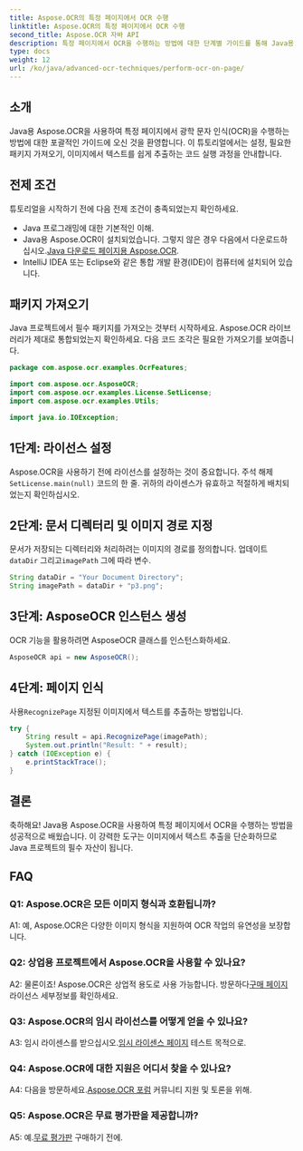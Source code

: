 ```yaml
---
title: Aspose.OCR의 특정 페이지에서 OCR 수행
linktitle: Aspose.OCR의 특정 페이지에서 OCR 수행
second_title: Aspose.OCR 자바 API
description: 특정 페이지에서 OCR을 수행하는 방법에 대한 단계별 가이드를 통해 Java용 Aspose.OCR의 강력한 기능을 활용하세요. 이미지에서 쉽게 텍스트를 추출하고 Java 프로젝트를 향상하세요.
type: docs
weight: 12
url: /ko/java/advanced-ocr-techniques/perform-ocr-on-page/
---
```

## 소개

Java용 Aspose.OCR을 사용하여 특정 페이지에서 광학 문자 인식(OCR)을 수행하는 방법에 대한 포괄적인 가이드에 오신 것을 환영합니다. 이 튜토리얼에서는 설정, 필요한 패키지 가져오기, 이미지에서 텍스트를 쉽게 추출하는 코드 실행 과정을 안내합니다.

## 전제 조건

튜토리얼을 시작하기 전에 다음 전제 조건이 충족되었는지 확인하세요.

- Java 프로그래밍에 대한 기본적인 이해.
-  Java용 Aspose.OCR이 설치되었습니다. 그렇지 않은 경우 다음에서 다운로드하십시오.[Java 다운로드 페이지용 Aspose.OCR](https://releases.aspose.com/ocr/java/).
- IntelliJ IDEA 또는 Eclipse와 같은 통합 개발 환경(IDE)이 컴퓨터에 설치되어 있습니다.

## 패키지 가져오기

Java 프로젝트에서 필수 패키지를 가져오는 것부터 시작하세요. Aspose.OCR 라이브러리가 제대로 통합되었는지 확인하세요. 다음 코드 조각은 필요한 가져오기를 보여줍니다.

```java
package com.aspose.ocr.examples.OcrFeatures;

import com.aspose.ocr.AsposeOCR;
import com.aspose.ocr.examples.License.SetLicense;
import com.aspose.ocr.examples.Utils;

import java.io.IOException;
```

## 1단계: 라이선스 설정

 Aspose.OCR을 사용하기 전에 라이선스를 설정하는 것이 중요합니다. 주석 해제`SetLicense.main(null)` 코드의 한 줄. 귀하의 라이센스가 유효하고 적절하게 배치되었는지 확인하십시오.

## 2단계: 문서 디렉터리 및 이미지 경로 지정

문서가 저장되는 디렉터리와 처리하려는 이미지의 경로를 정의합니다. 업데이트`dataDir` 그리고`imagePath` 그에 따라 변수.

```java
String dataDir = "Your Document Directory";
String imagePath = dataDir + "p3.png";
```

## 3단계: AsposeOCR 인스턴스 생성

OCR 기능을 활용하려면 AsposeOCR 클래스를 인스턴스화하세요.

```java
AsposeOCR api = new AsposeOCR();
```

## 4단계: 페이지 인식

 사용`RecognizePage` 지정된 이미지에서 텍스트를 추출하는 방법입니다.

```java
try {
    String result = api.RecognizePage(imagePath);
    System.out.println("Result: " + result);
} catch (IOException e) {
    e.printStackTrace();
}
```

## 결론

축하해요! Java용 Aspose.OCR을 사용하여 특정 페이지에서 OCR을 수행하는 방법을 성공적으로 배웠습니다. 이 강력한 도구는 이미지에서 텍스트 추출을 단순화하므로 Java 프로젝트의 필수 자산이 됩니다.

## FAQ

### Q1: Aspose.OCR은 모든 이미지 형식과 호환됩니까?

A1: 예, Aspose.OCR은 다양한 이미지 형식을 지원하여 OCR 작업의 유연성을 보장합니다.

### Q2: 상업용 프로젝트에서 Aspose.OCR을 사용할 수 있나요?

 A2: 물론이죠! Aspose.OCR은 상업적 용도로 사용 가능합니다. 방문하다[구매 페이지](https://purchase.aspose.com/buy) 라이선스 세부정보를 확인하세요.

### Q3: Aspose.OCR의 임시 라이선스를 어떻게 얻을 수 있나요?

 A3: 임시 라이센스를 받으십시오.[임시 라이센스 페이지](https://purchase.aspose.com/temporary-license/) 테스트 목적으로.

### Q4: Aspose.OCR에 대한 지원은 어디서 찾을 수 있나요?

 A4: 다음을 방문하세요.[Aspose.OCR 포럼](https://forum.aspose.com/c/ocr/16) 커뮤니티 지원 및 토론을 위해.

### Q5: Aspose.OCR은 무료 평가판을 제공합니까?

 A5: 예.[무료 평가판](https://releases.aspose.com/) 구매하기 전에.